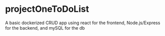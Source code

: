 # projectOneToDoList
A basic dockerized CRUD app using react for the frontend, Node.js/Express for the backend, and mySQL for the db

